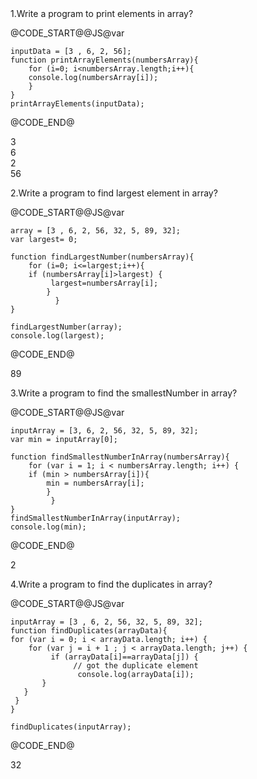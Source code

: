 
<pc-accordion>
	<accordion-item>
	<accordion-title>1.Write a program to print elements in array?</accordion-title>
</accordion-content>
	
@CODE_START@@JS@var 
	
	inputData = [3 , 6, 2, 56];
	function printArrayElements(numbersArray){
    	for (i=0; i<numbersArray.length;i++){
        console.log(numbersArray[i]);
    	}
	}
	printArrayElements(inputData);
@CODE_END@

<div class="output-panel">
	<p>3<br>6<br>2<br>56</p>
	</div>
	</accordion-content>
	</accordion-item>
	<accordion-item>
	<accordion-title>2.Write a program to find largest element in array?</accordion-title>
<accordion-content>
		
		
@CODE_START@@JS@var 
		
	array = [3 , 6, 2, 56, 32, 5, 89, 32];
	var largest= 0;

	function findLargestNumber(numbersArray){
    	for (i=0; i<=largest;i++){
        if (numbersArray[i]>largest) {
             largest=numbersArray[i];
        	}
    	      }
	}

	findLargestNumber(array);
	console.log(largest);
@CODE_END@


<div class="output-panel">
	<p>89</p>
	</div>
	</accordion-content>
	</accordion-item>
	<accordion-item>
	<accordion-title>3.Write a program to find the smallestNumber in array?</accordion-title>
<accordion-content>
	
@CODE_START@@JS@var 
		
	inputArray = [3, 6, 2, 56, 32, 5, 89, 32];
	var min = inputArray[0];

	function findSmallestNumberInArray(numbersArray){
    	for (var i = 1; i < numbersArray.length; i++) {
        if (min > numbersArray[i]){
            min = numbersArray[i];
        	}
    	     }
	}
	findSmallestNumberInArray(inputArray);
	console.log(min);
@CODE_END@

<div class="output-panel">
	<p>2</p>
	</div>
		</accordion-content>
	</accordion-item>	
	<accordion-item>
		<accordion-title>4.Write a program to find the duplicates in array?</accordion-title>
		<accordion-content>
		
@CODE_START@@JS@var 

	inputArray = [3 , 6, 2, 56, 32, 5, 89, 32];
	function findDuplicates(arrayData){
    for (var i = 0; i < arrayData.length; i++) {
        for (var j = i + 1 ; j < arrayData.length; j++) {
             if (arrayData[i]==arrayData[j]) {
                  // got the duplicate element
                   console.log(arrayData[i]);
           }
       }
  	 }
 	}

	findDuplicates(inputArray);
	
@CODE_END@

<div class="output-panel">
	<p>32</p>
	</div>
		</accordion-content>
	</accordion-item>
	
<pc-accordion>

